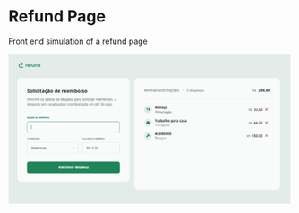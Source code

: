 # Refund Page

Front end simulation of a refund page

![App Screenshot](/img/screenshot_refund_page.png)
